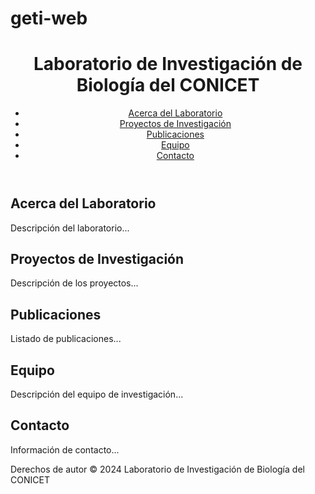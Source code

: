 # geti-web
<!DOCTYPE html>
<html lang="es">

<head>
	<meta charset="UTF-8">
	<meta name="viewport" content="width=device-width, initial-scale=1.0">
	<title>Laboratorio de Investigación de Biología del CONICET</title>
	<link rel="stylesheet" href="estilos.css">
</head>

<body>
	<header>
		<h1>Laboratorio de Investigación de Biología del CONICET</h1>
		<nav>
			<ul>
				<li><a href="#about">Acerca del Laboratorio</a></li>
				<li><a href="#projects">Proyectos de Investigación</a></li>
				<li><a href="#publications">Publicaciones</a></li>
				<li><a href="#team">Equipo</a></li>
				<li><a href="#contact">Contacto</a></li>
			</ul>
		</nav>
	</header>
	<main>
		<section id="about">
			<h2>Acerca del Laboratorio</h2>
			<p>Descripción del laboratorio...</p>
		</section>
		<section id="projects">
			<h2>Proyectos de Investigación</h2>
			<p>Descripción de los proyectos...</p>
		</section>
		<section id="publications">
			<h2>Publicaciones</h2>
			<p>Listado de publicaciones...</p>
		</section>
		<section id="team">
			<h2>Equipo</h2>
			<p>Descripción del equipo de investigación...</p>
		</section>
		<section id="contact">
			<h2>Contacto</h2>
			<p>Información de contacto...</p>
		</section>
	</main>
	<footer>
		<p>Derechos de autor &copy; 2024 Laboratorio de Investigación de Biología del CONICET</p>
	</footer>
</body>

</html>
